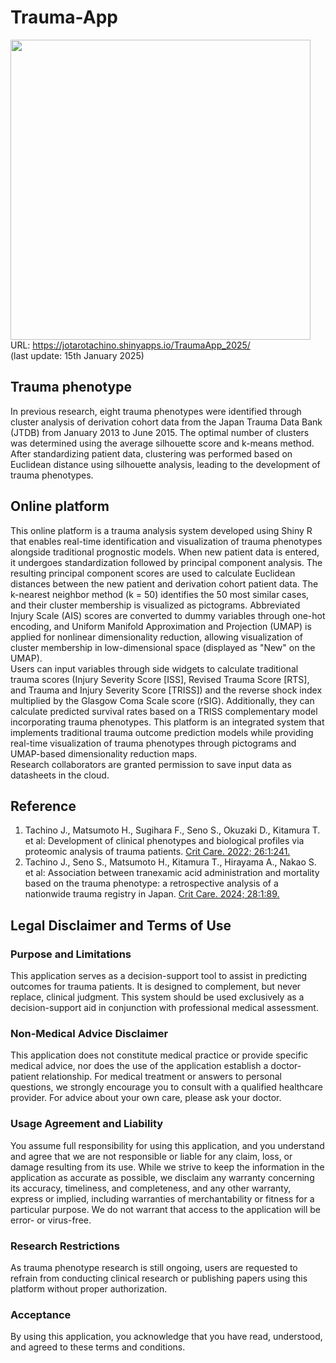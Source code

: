 # Trauma-App 
<img src="https://github.com/user-attachments/assets/7816daa4-8984-48e6-a22a-ec3a055c19fb" width="480"><br/>
URL: https://jotarotachino.shinyapps.io/TraumaApp_2025/<br/>
(last update: 15th January 2025)

## Trauma phenotype
In previous research, eight trauma phenotypes were identified through cluster analysis of derivation cohort data from the Japan Trauma Data Bank (JTDB) from January 2013 to June 2015. The optimal number of clusters was determined using the average silhouette score and k-means method. After standardizing patient data, clustering was performed based on Euclidean distance using silhouette analysis, leading to the development of trauma phenotypes.<br/>

## Online platform
This online platform is a trauma analysis system developed using Shiny R that enables real-time identification and visualization of trauma phenotypes alongside traditional prognostic models. When new patient data is entered, it undergoes standardization followed by principal component analysis. The resulting principal component scores are used to calculate Euclidean distances between the new patient and derivation cohort patient data. The k-nearest neighbor method (k = 50) identifies the 50 most similar cases, and their cluster membership is visualized as pictograms. Abbreviated Injury Scale (AIS) scores are converted to dummy variables through one-hot encoding, and Uniform Manifold Approximation and Projection (UMAP) is applied for nonlinear dimensionality reduction, allowing visualization of cluster membership in low-dimensional space (displayed as "New" on the UMAP).
 <br/>
Users can input variables through side widgets to calculate traditional trauma scores (Injury Severity Score [ISS], Revised Trauma Score [RTS], and Trauma and Injury Severity Score [TRISS]) and the reverse shock index multiplied by the Glasgow Coma Scale score (rSIG). Additionally, they can calculate predicted survival rates based on a TRISS complementary model incorporating trauma phenotypes. This platform is an integrated system that implements traditional trauma outcome prediction models while providing real-time visualization of trauma phenotypes through pictograms and UMAP-based dimensionality reduction maps.<br/>
Research collaborators are granted permission to save input data as datasheets in the cloud. <br/>

## Reference
1) Tachino J., Matsumoto H., Sugihara F., Seno S., Okuzaki D., Kitamura T. et al: Development of clinical phenotypes and biological profiles via proteomic analysis of trauma patients. [Crit Care. 2022; 26:1:241.](https://ccforum.biomedcentral.com/articles/10.1186/s13054-022-04103-z)<br/>
2) Tachino J., Seno S., Matsumoto H., Kitamura T., Hirayama A., Nakao S. et al: Association between tranexamic acid administration and mortality based on the trauma phenotype: a retrospective analysis of a nationwide trauma registry in Japan. [Crit Care. 2024; 28:1:89.](https://ccforum.biomedcentral.com/articles/10.1186/s13054-024-04871-w)

## Legal Disclaimer and Terms of Use
### Purpose and Limitations
This application serves as a decision-support tool to assist in predicting outcomes for trauma patients. It is designed to complement, but never replace, clinical judgment. This system should be used exclusively as a decision-support aid in conjunction with professional medical assessment.
### Non-Medical Advice Disclaimer
This application does not constitute medical practice or provide specific medical advice, nor does the use of the application establish a doctor-patient relationship. For medical treatment or answers to personal questions, we strongly encourage you to consult with a qualified healthcare provider. For advice about your own care, please ask your doctor.
### Usage Agreement and Liability
You assume full responsibility for using this application, and you understand and agree that we are not responsible or liable for any claim, loss, or damage resulting from its use. While we strive to keep the information in the application as accurate as possible, we disclaim any warranty concerning its accuracy, timeliness, and completeness, and any other warranty, express or implied, including warranties of merchantability or fitness for a particular purpose. We do not warrant that access to the application will be error- or virus-free.
### Research Restrictions
As trauma phenotype research is still ongoing, users are requested to refrain from conducting clinical research or publishing papers using this platform without proper authorization.
### Acceptance
By using this application, you acknowledge that you have read, understood, and agreed to these terms and conditions.
